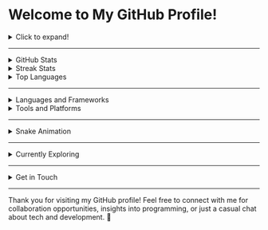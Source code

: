 # Welcome to My GitHub Profile!

<details>
  <summary>Click to expand!</summary>
  <br />
  Hello, I'm **Rechan Dinata**, a passionate programmer focused on building efficient and scalable applications. Coding is my craft, and I enjoy the problem-solving process, constantly learning new techniques and improving my skills.

  When I'm not coding, I explore the fascinating world of cryptography, delve into the Internet of Things (IoT), or enjoy a warm cup of coffee. ☕️
</details>

---

<details>
  <summary>GitHub Stats</summary>
  
  ![GitHub Stats](https://github-readme-stats.vercel.app/api?username=Zreechxnn&theme=radical&show_icons=true&count_private=true)
  
</details>

<details>
  <summary>Streak Stats</summary>
  
  ![Streak Stats](https://github-readme-streak-stats.herokuapp.com/?user=Zreechxnn&theme=highcontrast)
  
</details>

<details>
  <summary>Top Languages</summary>
  
  ![Top Languages](https://github-readme-stats.vercel.app/api/top-langs/?username=Zreechxnn&layout=compact&theme=radical)
  
</details>

---

<details>
  <summary>Languages and Frameworks</summary>
  I work with various languages and frameworks to build diverse applications.

  ### Languages:
  - [C](https://www.cprogramming.com/)
  - [C++](https://www.w3schools.com/cpp/)
  - [Python](https://www.python.org)
  - [Ruby](https://www.ruby-lang.org/en/)
  - [MySQL](https://www.mysql.com/)

  <div class="tools">
    <a href="https://www.cprogramming.com/">
      <img src="https://raw.githubusercontent.com/devicons/devicon/master/icons/c/c-original.svg" width="40" height="40" alt="C">
    </a>
    <a href="https://www.w3schools.com/cpp/">
      <img src="https://raw.githubusercontent.com/devicons/devicon/master/icons/cplusplus/cplusplus-original.svg" width="40" height="40" alt="C++">
    </a>
    <a href="https://www.python.org">
      <img src="https://raw.githubusercontent.com/devicons/devicon/master/icons/python/python-original.svg" width="40" height="40" alt="Python">
    </a>
    <a href="https://www.ruby-lang.org/en/">
      <img src="https://raw.githubusercontent.com/devicons/devicon/master/icons/ruby/ruby-original.svg" width="40" height="40" alt="Ruby">
    </a>
    <a href="https://www.mysql.com/">
      <img src="https://raw.githubusercontent.com/devicons/devicon/master/icons/mysql/mysql-original-wordmark.svg" width="40" height="40" alt="MySQL">
    </a>
  </div>
</details>

<details>
  <summary>Tools and Platforms</summary>
  I use various tools and platforms to enhance my development process.

  <div class="tools">
    <a href="https://www.arduino.cc/">
      <img src="https://cdn.worldvectorlogo.com/logos/arduino-1.svg" width="40" height="40" alt="Arduino">
    </a>
    <a href="https://git-scm.com/">
      <img src="https://www.vectorlogo.zone/logos/git-scm/git-scm-icon.svg" width="40" height="40" alt="Git">
    </a>
    <a href="https://www.linux.org/">
      <img src="https://raw.githubusercontent.com/devicons/devicon/master/icons/linux/linux-original.svg" width="40" height="40" alt="Linux">
    </a>
  </div>
</details>

---

<details>
  <summary>Snake Animation</summary>
  ![Snake Animation](https://github.com/Zreechxnn/Zreechxnn/blob/main/dist/snake.svg)
</details>

---

<details>
  <summary>Currently Exploring</summary>
  - **Cryptography:** I'm deepening my knowledge of cryptography and encryption methods to secure data and communication. 🔐
  - **IoT (Internet of Things):** Exploring the connection between software and hardware to create smarter systems. 🌐
</details>

---

<details>
  <summary>Get in Touch</summary>
  - **Email:** [hoshikochan93@gmail.com](mailto:hoshikochan93@gmail.com)
  - **LinkedIn:** [Rechan Dinata](https://www.linkedin.com/in/rechan-dinata-a80552278/)
  - **WhatsApp:** [Contact Me](https://wa.me/62895422689930)
</details>

---

Thank you for visiting my GitHub profile! Feel free to connect with me for collaboration opportunities, insights into programming, or just a casual chat about tech and development. 🚀
